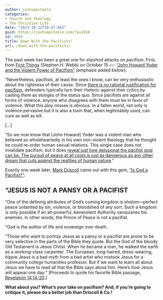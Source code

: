 ```yaml
---
author: joshuapsteele
categories:
- Church and Theology
- The Christian Life
date: "2013-10-22T20:47:06Z"
guid: https://joshuapsteele.com/?p=2918
id: 2918
title: Down With the Pacifists!
url: /down-with-the-pacifists/
---
```


The past week has been a great one for slipshod attacks on pacifism. First, from [First Things](http://www.firstthings.com/) (Stephen H. Webb) on October 15 —- [“John Howard Yoder and the Violent Power of Pacifism”](http://www.firstthings.com/onthesquare/2013/10/john-howard-yoder-and-the-violent-power-of-pacifism) (emphasis added below):

“Nevertheless, pacifists, at least the ones I know, can be very enthusiastic about the rightness of their cause. Since <span style="text-decoration:underline;">there is no rational justification for pacifism</span>, defenders typically turn their rhetoric against their critics by casting them as stooges of the status quo. Since pacifists are against all forms of violence, anyone who disagrees with them must be in favor of violence. What this ploy misses is obvious. In a fallen world, not only is violence pervasive but it is also a toxin that, when legitimately used, can cure as well as kill.

\[…\]

“So we now know that \[John Howard\] Yoder was a violent man who believed so wholeheartedly in his own non-violent theology that he thought he could re-order human sexual relations. This single case does not invalidate pacifism, but it does <span style="text-decoration:underline;">reveal just how delusional the pacifist goal can be. The pursuit of peace at all costs is just as dangerous as any other dream that cuts against the realities of human nature</span>.”

Exactly one week later, [Mark Driscoll](http://theresurgence.com/authors/mark-driscoll) came out with this gem, [“Is God a Pacifist?”](http://theresurgence.com/2013/10/22/is-god-a-pacifist):

## **“JESUS IS NOT A PANSY OR A PACIFIST** 

“One of the defining attributes of God’s coming kingdom is *shalom*—perfect peace untainted by sin, violence, or bloodshed of any sort. Such a kingdom is only possible if an all-powerful, benevolent Authority vanquishes his enemies. In other words, the Prince of Peace is not a pacifist.

“God is the author of life and sovereign over death.

“Those who want to portray Jesus as a pansy or a pacifist are prone to be very selective in the parts of the Bible they quote. But the God of the bloody Old Testament is Jesus Christ. When he became a man, he walked the earth as a working-class carpenter. The European, long-haired, dress-wearing, hippie Jesus is a bad myth from a bad artist who mistook Jesus for a community college humanities professor. But if we want to learn all about Jesus we have to read all that the Bible says about him. Here’s how Jesus will appear one day:” \[Proceeds to quote his favorite Bible passage, [Revelation 14:14-20](http://biblia.com/bible/esv/Rev.%2014.14%E2%80%9320).\]

**What about you? What’s your take on pacifism? And, if you’re going to critique it, please do a better job than Driscoll &amp; Co.!**